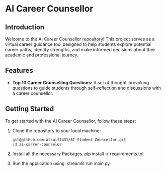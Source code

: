 # AI Career Counsellor

## Introduction
Welcome to the AI Career Counsellor repository! This project serves as a virtual career guidance tool designed to help students explore potential career paths, identify strengths, and make informed decisions about their academic and professional journey.

## Features
- **Top 10 Career Counselling Questions:** A set of thought-provoking questions to guide students through self-reflection and discussions with a career counsellor.

## Getting Started
To get started with the AI Career Counsellor, follow these steps:

1. Clone the repository to your local machine:
   ```bash
   git@github.com:alsaif1431/AI-Student-Councellor.git
   cd ai-carrer-counselor
   ```

2. Install all the necessary Packages.
    pip install -r requirements.txt

3. Run the application using:
    streamlit run main.py
